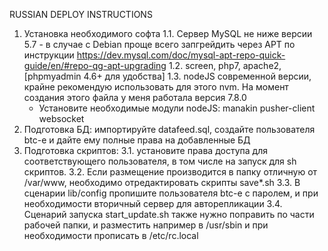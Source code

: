 RUSSIAN DEPLOY INSTRUCTIONS

1. Установка необходимого софта
1.1. Сервер MySQL не ниже версии 5.7 - в случае с Debian проще всего запгрейдить через APT по инструкции https://dev.mysql.com/doc/mysql-apt-repo-quick-guide/en/#repo-qg-apt-upgrading
1.2. screen, php7, apache2, [phpmyadmin 4.6+ для удобства]
1.3. nodeJS современной версии, крайне рекомендую использовать для этого nvm. На момент создания этого файла у меня работала версия 7.8.0
   + Установите необходимые модули nodeJS: manakin pusher-client websocket
2. Подготовка БД: импортируйте datafeed.sql, создайте пользователя btc-e и дайте ему полные права на добавленные БД 
3. Подготовка скриптов: 
3.1. установите права доступа для соответствующего пользователя, в том числе на запуск для sh скриптов. 
3.2. Если размещение производится в папку отличную от /var/www, необходимо отредактировать скрипты save*.sh
3.3. В сценарии lib/config пропишите пользователя btc-e с паролем, и при необходимости вторичный сервер для авторепликации
3.4. Сценарий запуска start_update.sh также нужно поправить по части рабочей папки, и разместить например в /usr/sbin и при необходимости прописать в /etc/rc.local


